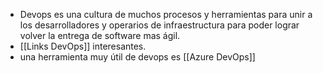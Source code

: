 - Devops es una cultura de muchos procesos y herramientas para unir a los desarrolladores y operarios de infraestructura para poder lograr volver la entrega de software mas ágil.
- [[Links DevOps]] interesantes.
- una herramienta muy útil de devops es [[Azure DevOps]]